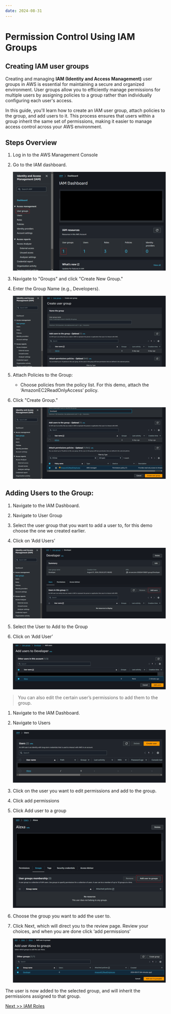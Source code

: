```yaml
---
date: 2024-08-31
---
```


# **Permission Control Using IAM Groups**

## Creating IAM user groups

Creating and managing **IAM (Identity and Access Management)** user groups in AWS is essential for maintaining a secure and organized environment. User groups allow you to efficiently manage permissions for multiple users by assigning policies to a group rather than individually configuring each user's access.

In this guide, you'll learn how to create an IAM user group, attach policies to the group, and add users to it. This process ensures that users within a group inherit the same set of permissions, making it easier to manage access control across your AWS environment.

## Steps Overview

1. Log in to the AWS Management Console
2. Go to the IAM dashboard.

   ![](img/groups-1.png)

3. Navigate to "Groups" and click "Create New Group."
4. Enter the Group Name (e.g., Developers).

   ![](img/groups-2.png)

5. Attach Policies to the Group:
   - Choose policies from the policy list. For this demo, attach the ‘AmazonEC2ReadOnlyAccess’ policy.
6. Click "Create Group."

   ![](img/groups-3.png)

## Adding Users to the Group:

1. Navigate to the IAM Dashboard.
2. Navigate to User Group
3. Select the user group that you want to add a user to, for this demo choose the one we created earlier.
4. Click on ‘Add Users’

   ![](img/groups-4.png)

5. Select the User to Add to the Group

6. Click on ‘Add User’

   ![](img/groups-5.png)

> You can also edit the certain user’s permissions to add them to the group.

1. Navigate to the IAM Dashboard.
2. Navigate to Users

   ![](img/groups-6.png)

3. Click on the user you want to edit permissions and add to the group.
4. Click add permissions
5. Click Add user to a group

   ![](img/groups-7.png)

6. Choose the group you want to add the user to.
7. Click Next, which will direct you to the review page. Review your choices, and when you are done click ‘add permissions’

   ![](img/groups-8.png)

The user is now added to the selected group, and will inherit the permissions assigned to that group.

[Next >> IAM Roles](11%20-%20IAM%20Roles.md)
